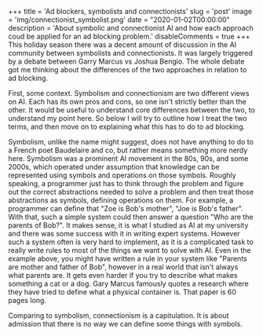 +++
title = 'Ad blockers, symbolists and connectionists'
slug = 'post'
image = 'img/connectionist_symbolist.png'
date = "2020-01-02T00:00:00"
description = 'About symbolic and connectionist AI and how each approach coud be applied for an ad blocking problem.'
disableComments = true
+++
This holiday season there was a decent amount of discussion in the AI community between symbolists and connectionists. It was largely triggered by a debate between Garry Marcus vs Joshua Bengio. The whole debate got me thinking about the differences of the two approaches in relation to ad blocking.

First, some context. Symbolism and connectionism are two different views on AI. Each has its own pros and cons, so one isn't strictly better than the other. It would be useful to understand core differences between the two, to understand my point here. So below I will try to outline how I treat the two terms, and then move on to explaining what this has to do to ad blocking.

Symbolism, unlike the name might suggest, does not have anything to do to a French poet Baudelaire and co, but rather means something more nerdy here. Symbolism was a prominent AI movement in the 80s, 90s, and some 2000s, which operated under assumption that knowledge can be represented using symbols and operations on those symbols. Roughly speaking, a programmer just has to think through the problem and figure out the correct abstractions needed to solve a problem and then treat those abstractions as symbols, defining operations on them. For example, a programmer can define that "Zoe is Bob's mother", "Joe is Bob's father". With that, such a simple system could then answer a question "Who are the parents of Bob?". It makes sense, it is what I studied as AI at my university and there was some success with it in writing expert systems. However such a system often is very hard to implement, as it is a complicated task to really write rules to most of the things we want to solve with AI. Even in the example above, you might have written a rule in your system like "Parents are mother and father of Bob", however in a real world that isn't always what parents are. It gets even harder if you try to describe what makes something a cat or a dog. Gary Marcus famously quotes a research where they have tried to define what a physical container is. That paper is 60 pages long.

Comparing to symbolism, connectionism is a capitulation. It is about admission that there is no way we can define some things with symbols. 